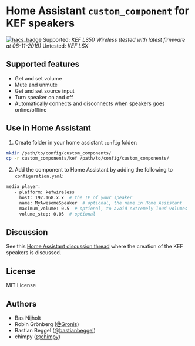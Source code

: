 # Home Assistant `custom_component` for KEF speakers
[![hacs_badge](https://img.shields.io/badge/HACS-Default-orange.svg)](https://github.com/custom-components/hacs)
Supported: *KEF LS50 Wireless (tested with latest firmware at 08-11-2019)*
Untested: *KEF LSX*

## Supported features
- Get and set volume
- Mute and unmute
- Get and set source input
- Turn speaker on and off
- Automatically connects and disconnects when speakers goes online/offline

## Use in Home Assistant
1. Create folder in your home assistant `config` folder:
```bash
mkdir /path/to/config/custom_components/
cp -r custom_components/kef /path/to/config/custom_components/
```
2. Add the component to Home Assistant by adding the following to `configuration.yaml`:
```bash
media_player:
   - platform: kefwireless
     host: 192.168.x.x  # the IP of your speaker
     name: MyAwesomeSpeaker  # optional, the name in Home Assistant
     maximum_volume: 0.5  # optional, to avoid extremely loud volumes
     volume_step: 0.05  # optional
```

## Discussion
See this [Home Assistant discussion thread](https://community.home-assistant.io/t/kef-ls50-wireless/) where the creation of the KEF speakers is discussed.

## License
MIT License

## Authors
- Bas Nijholt
- Robin Grönberg ([@Gronis](https://github.com/Gronis/pykef))
- Bastian Beggel ([@bastianbeggel](https://github.com/bastianbeggel/hasskef))
- chimpy ([@chimpy](https://github.com/chimpy))
